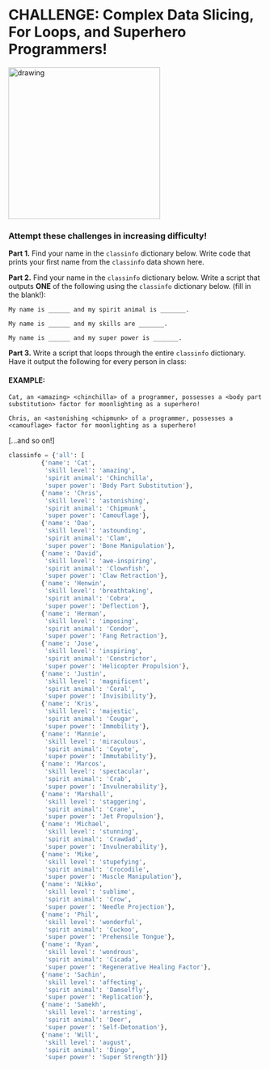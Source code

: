 # CHALLENGE: Complex Data Slicing, For Loops, and Superhero Programmers!

<img src="https://simpleprogrammer.com/wp-content/uploads/2019/04/programmer-hero.png" alt="drawing" width="300"/>

### Attempt these challenges in increasing difficulty!

**Part 1.** Find your name in the `classinfo` dictionary below. Write code that prints your first name from the `classinfo` data shown here.

**Part 2.** Find your name in the `classinfo` dictionary below.  Write a script that outputs **ONE** of the following using the `classinfo` dictionary below. (fill in the blank!):

	My name is ______ and my spirit animal is _______.

	My name is ______ and my skills are _______.

	My name is ______ and my super power is _______.


**Part 3.** Write a script that loops through the entire `classinfo` dictionary. Have it output the following for every person in class:

#### EXAMPLE:
	

    Cat, an <amazing> <chinchilla> of a programmer, possesses a <body part substitution> factor for moonlighting as a superhero!
    
    Chris, an <astonishing <chipmunk> of a programmer, possesses a <camouflage> factor for moonlighting as a superhero!

[...and so on!]


```python
classinfo = {'all': [
         {'name': 'Cat',
          'skill level': 'amazing',
          'spirit animal': 'Chinchilla',
          'super power': 'Body Part Substitution'},
         {'name': 'Chris',
          'skill level': 'astonishing',
          'spirit animal': 'Chipmunk',
          'super power': 'Camouflage'},
         {'name': 'Dao',
          'skill level': 'astounding',
          'spirit animal': 'Clam',
          'super power': 'Bone Manipulation'},
         {'name': 'David',
          'skill level': 'awe-inspiring',
          'spirit animal': 'Clownfish',
          'super power': 'Claw Retraction'},
         {'name': 'Henwin',
          'skill level': 'breathtaking',
          'spirit animal': 'Cobra',
          'super power': 'Deflection'},
         {'name': 'Herman',
          'skill level': 'imposing',
          'spirit animal': 'Condor',
          'super power': 'Fang Retraction'},
         {'name': 'Jose',
          'skill level': 'inspiring',
          'spirit animal': 'Constrictor',
          'super power': 'Helicopter Propulsion'},
         {'name': 'Justin',
          'skill level': 'magnificent',
          'spirit animal': 'Coral',
          'super power': 'Invisibility'},
         {'name': 'Kris',
          'skill level': 'majestic',
          'spirit animal': 'Cougar',
          'super power': 'Immobility'},
         {'name': 'Mannie',
          'skill level': 'miraculous',
          'spirit animal': 'Coyote',
          'super power': 'Immutability'},
         {'name': 'Marcos',
          'skill level': 'spectacular',
          'spirit animal': 'Crab',
          'super power': 'Invulnerability'},
         {'name': 'Marshall',
          'skill level': 'staggering',
          'spirit animal': 'Crane',
          'super power': 'Jet Propulsion'},
         {'name': 'Michael',
          'skill level': 'stunning',
          'spirit animal': 'Crawdad',
          'super power': 'Invulnerability'},
         {'name': 'Mike',
          'skill level': 'stupefying',
          'spirit animal': 'Crocodile',
          'super power': 'Muscle Manipulation'},
         {'name': 'Nikko',
          'skill level': 'sublime',
          'spirit animal': 'Crow',
          'super power': 'Needle Projection'},
         {'name': 'Phil',
          'skill level': 'wonderful',
          'spirit animal': 'Cuckoo',
          'super power': 'Prehensile Tongue'},
         {'name': 'Ryan',
          'skill level': 'wondrous',
          'spirit animal': 'Cicada',
          'super power': 'Regenerative Healing Factor'},
         {'name': 'Sachin',
          'skill level': 'affecting',
          'spirit animal': 'Damselfly',
          'super power': 'Replication'},
         {'name': 'Samekh',
          'skill level': 'arresting',
          'spirit animal': 'Deer',
          'super power': 'Self-Detonation'},
         {'name': 'Will',
          'skill level': 'august',
          'spirit animal': 'Dingo',
          'super power': 'Super Strength'}]}
```
